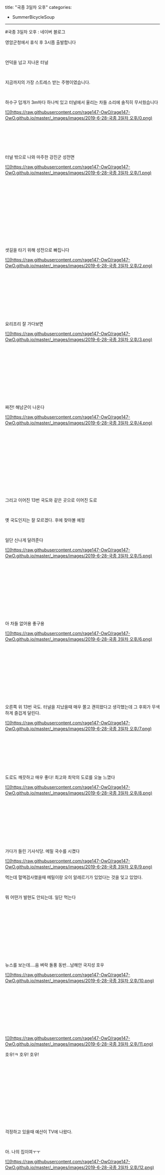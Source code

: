 title: "국종 3일차 오후"
categories:
 - SummerBicycleSoup
---
#국종 3일차 오후 : 네이버 블로그







영암군청에서 휴식 후 3시쯤 출발합니다

​

언덕을 넘고 지나온 터널

​

지금까지의 가장 스트레스 받는 주행이였습니다.

​

하수구 덥개가 3m마다 하나씩 있고 터널에서 울리는 차들 소리에 솔직히 무서웠습니다




 


[![](https://raw.githubusercontent.com/rage147-OwO/rage147-OwO.github.io/master/_images/images/2019-6-28-국종 3일차 오후/0.png)](#) 

 


​

​

​

터널 밖으로 나와 마주한 강진군 성전면




 


[![](https://raw.githubusercontent.com/rage147-OwO/rage147-OwO.github.io/master/_images/images/2019-6-28-국종 3일차 오후/1.png)](#) 

 


​

​

​

​

​

​

​

샛길을 타기 위해 성전으로 빠집니다




 


[![](https://raw.githubusercontent.com/rage147-OwO/rage147-OwO.github.io/master/_images/images/2019-6-28-국종 3일차 오후/2.png)](#) 

 


​

​

​

​

​

요리조리 잘 가다보면




 


[![](https://raw.githubusercontent.com/rage147-OwO/rage147-OwO.github.io/master/_images/images/2019-6-28-국종 3일차 오후/3.png)](#) 

 


​

​

​

​

​

​

짜잔! 해남군이 나온다




 


[![](https://raw.githubusercontent.com/rage147-OwO/rage147-OwO.github.io/master/_images/images/2019-6-28-국종 3일차 오후/4.png)](#) 

 


​

​

​

​

​

​

​

그리고 이어진 13번 국도와 같은 곳으로 이어진 도로

​

옛 국도인지는 잘 모르겠다. 후에 찾아볼 예정

​

일단 신나게 달려준다




 


[![](https://raw.githubusercontent.com/rage147-OwO/rage147-OwO.github.io/master/_images/images/2019-6-28-국종 3일차 오후/5.png)](#) 

 


​

​

​

​

​

​

아 차들 없어용 좋구용




 


[![](https://raw.githubusercontent.com/rage147-OwO/rage147-OwO.github.io/master/_images/images/2019-6-28-국종 3일차 오후/6.png)](#) 

 


​

​

​

​

​

​

오른쪽 위 13번 국도. 터널을 지났을때 매우 쫄고 괜히왔다고 생각했는데 그 후회가 무색하게 즐겁게 달린다.




 


[![](https://raw.githubusercontent.com/rage147-OwO/rage147-OwO.github.io/master/_images/images/2019-6-28-국종 3일차 오후/7.png)](#) 

 


​

​

​

​

도로도 깨끗하고 매우 좋다! 최고와 최악의 도로를 오늘 느꼈다




 


[![](https://raw.githubusercontent.com/rage147-OwO/rage147-OwO.github.io/master/_images/images/2019-6-28-국종 3일차 오후/8.png)](#) 

 


​

​

​

​

​

가다가 들린 기사식당. 메밀 국수를 시켰다




 


[![](https://raw.githubusercontent.com/rage147-OwO/rage147-OwO.github.io/master/_images/images/2019-6-28-국종 3일차 오후/9.png)](#) 

 


먹는데 혈액검사했을때 메밀이랑 오이 알레르기가 있었다는 것을 잊고 있었다.

​

뭐 어떤가 발현도 안되는데. 일단 먹는다

​

​

​

​

​

​

뉴스를 보는데....음 벼락 돌풍 동반...남해안 국지성 호우




 


[![](https://raw.githubusercontent.com/rage147-OwO/rage147-OwO.github.io/master/_images/images/2019-6-28-국종 3일차 오후/10.png)](#) 

 


​

​

​

​

​




 


[![](https://raw.githubusercontent.com/rage147-OwO/rage147-OwO.github.io/master/_images/images/2019-6-28-국종 3일차 오후/11.png)](#) 

 


호우!ㅋ 호우! 호우!

​

​

​

​

​

​

​

걱정하고 있을때 예산이 TV에 나왔다.

​

아. 나의 집이여ㅜㅜ




 


[![](https://raw.githubusercontent.com/rage147-OwO/rage147-OwO.github.io/master/_images/images/2019-6-28-국종 3일차 오후/12.png)](#) 

 


​

​

​

​

​

​

다 먹었으면 출발!




 


[![](https://raw.githubusercontent.com/rage147-OwO/rage147-OwO.github.io/master/_images/images/2019-6-28-국종 3일차 오후/13.png)](#) 

 


​

​

​

​

​

​

​

사진으로는 잘 안보이지만 땅끝 표지판이 보입니다!

드디어!




 


[![](https://raw.githubusercontent.com/rage147-OwO/rage147-OwO.github.io/master/_images/images/2019-6-28-국종 3일차 오후/14.png)](#) 

 


​

​

​

​

​

땅끝을 향해 가는길ㅎㅎ

발걸음이 가벼워집니다

​

​

​

​

​

​




 


[![](https://raw.githubusercontent.com/rage147-OwO/rage147-OwO.github.io/master/_images/images/2019-6-28-국종 3일차 오후/15.png)](#) 

 


​

​

지방도로 빠져 땅끝을 향한다

​




 


[![](https://raw.githubusercontent.com/rage147-OwO/rage147-OwO.github.io/master/_images/images/2019-6-28-국종 3일차 오후/16.png)](#) 

 


​

​

​

​

​




 


[![](https://raw.githubusercontent.com/rage147-OwO/rage147-OwO.github.io/master/_images/images/2019-6-28-국종 3일차 오후/17.png)](#) 

 


​

드디어 바다도 보이고!

​

​

​

마지막에 약 80m높이의 언덕이 있었다.

​

솔직히 해는 졌는데 가로등 없는 언덕을 오르니 너무 서러웠다

​

​

​




 


[![](https://raw.githubusercontent.com/rage147-OwO/rage147-OwO.github.io/master/_images/images/2019-6-28-국종 3일차 오후/18.png)](#) 

 


드디어 땅끝!...을 향하는 표지판

​

땅끝은 계단 언덕을 올라야 한다.

​

자전거를 들고 갈까 하다가 화살표를 절묘하게 가려 사진을 찍는다

​




 


[![](https://raw.githubusercontent.com/rage147-OwO/rage147-OwO.github.io/master/_images/images/2019-6-28-국종 3일차 오후/19.png)](#) 

 


​

완벽... 이제부터 여기가 땅끝이다ㅋㅋ

​

오후 탄 거리 77km

총 탄 거리 417km

​

​




 


[![](https://raw.githubusercontent.com/rage147-OwO/rage147-OwO.github.io/master/_images/images/2019-6-28-국종 3일차 오후/20.png)](#) 

 


온 경로를 그려보았다.

1일 예산 김제 166km

2일 김제 나주 121km

3일 나주 해남 130km

​

​

땅끝에 왔는데 뭐라도 먹어야 하지 않겠는가

​

가게에서 마른오징어 한마리를 구입했다

​

텐트는 근처 화장실 옆에 치고




 


[![](https://raw.githubusercontent.com/rage147-OwO/rage147-OwO.github.io/master/_images/images/2019-6-28-국종 3일차 오후/21.png)](#) 

 


​

세수를 하고 왔는데....

​

​

​

​

​




 


[![](https://raw.githubusercontent.com/rage147-OwO/rage147-OwO.github.io/master/_images/images/2019-6-28-국종 3일차 오후/22.png)](#) 

 


???오징어가 사라졌다. 처음에는 내가 떨어뜨린 줄 알고 찾고있었는데 바닥에 물기와 잘린 오징어 다리들이 놓여있었다.

​

​

​

음...따뜻해...

범인은 근처에 있을거야

​

​

​

​

​

화장실 뒤! 뒤가 수상해!

​

​

​




 


[![](https://raw.githubusercontent.com/rage147-OwO/rage147-OwO.github.io/master/_images/images/2019-6-28-국종 3일차 오후/23.png)](#) 

 


ㅡㅡ 고양이가 내 오징어를 먹어버렸다ㅜㅜ

​

​

​

​

​

땅에 떨어진 다리는 어따 쓰나. 고양이나 주자




 


[![](https://raw.githubusercontent.com/rage147-OwO/rage147-OwO.github.io/master/_images/images/2019-6-28-국종 3일차 오후/24.png)](#) 

 


[![](https://raw.githubusercontent.com/rage147-OwO/rage147-OwO.github.io/master/_images/images/2019-6-28-국종 3일차 오후/25.png)](#) 

 


[![](https://raw.githubusercontent.com/rage147-OwO/rage147-OwO.github.io/master/_images/images/2019-6-28-국종 3일차 오후/26.png)](#) 

 


[![](https://raw.githubusercontent.com/rage147-OwO/rage147-OwO.github.io/master/_images/images/2019-6-28-국종 3일차 오후/27.png)](#) 

 


​

너는 자존심도 없냐! 주면 오게

​

​

사진이라도 찍어야지ㅜㅜㅜ

​

​

​

​

짐이나 정리해야지 하고 앉아 있으니

​

​

​

​

​




 


[![](https://raw.githubusercontent.com/rage147-OwO/rage147-OwO.github.io/master/_images/images/2019-6-28-국종 3일차 오후/28.png)](#) 

 


더 없나 찾는다. ㅡㅅㅡ

​

그만 뒤져 먹을거 없어

​

​

​

​

​




 


[![](https://raw.githubusercontent.com/rage147-OwO/rage147-OwO.github.io/master/_images/images/2019-6-28-국종 3일차 오후/29.png)](#) 

 


[![](https://raw.githubusercontent.com/rage147-OwO/rage147-OwO.github.io/master/_images/images/2019-6-28-국종 3일차 오후/30.png)](#) 

 


​

​

텐트를 지키며 은혜라도 값으려나 아예 자리를 잡는다

​

​

​

​

​




 


[![](https://raw.githubusercontent.com/rage147-OwO/rage147-OwO.github.io/master/_images/images/2019-6-28-국종 3일차 오후/31.png)](#) 

 


[![](https://raw.githubusercontent.com/rage147-OwO/rage147-OwO.github.io/master/_images/images/2019-6-28-국종 3일차 오후/32.png)](#) 

 


​

​

없다고 ㅡㅅㅡ